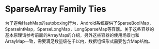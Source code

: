 # SparseArray Family Ties

为了避免HashMap的autoboxing行为，Android系统提供了SparseBoolMap，SparseIntMap，SparseLongMap，LongSparseMap等容器。关于这些容器的基本原理请参考前面的ArrayMap的介绍，另外这些容器的使用场景也和ArrayMap一致，需要满足数量级在千以内，数据组织形式需要包含Map结构。